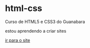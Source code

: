 # html-css
 Curso de HTML5 e CSS3 do Guanabara

 estou aprendendo a criar sites

<a href="https://felipe-willianv.github.io/html-css/Desafio%20HTML%20e%20CSS/android"> ir para o site<a>